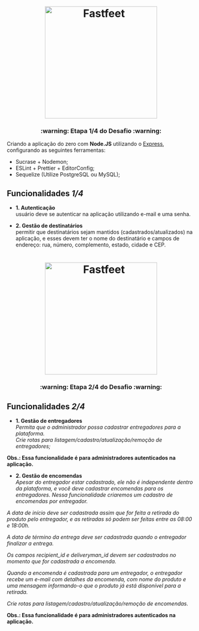 <h1 align="center">
  <img alt="Fastfeet" title="Fastfeet" src="https://raw.githubusercontent.com/Rocketseat/bootcamp-gostack-desafio-02/master/.github/logo.png" width="300px" />
</h1>

<h3 align="center">
  :warning: Etapa 1/4 do Desafio :warning:
</h3>

Criando a aplicação do zero com **Node.JS** utilizando o [Express](https://expressjs.com/), configurando as seguintes ferramentas:

- Sucrase + Nodemon;
- ESLint + Prettier + EditorConfig;
- Sequelize (Utilize PostgreSQL ou MySQL);

## **Funcionalidades** ***1/4***

- **1. Autenticação**  <br />
usuário deve se autenticar na aplicação utilizando e-mail e uma senha.

- **2. Gestão de destinatários** <br />
permitir que destinatários sejam mantidos (cadastrados/atualizados) na aplicação, e esses devem ter o nome do destinatário e campos de endereço: rua, número, complemento, estado, cidade e CEP. <br />

<h1 align="center">
  <img alt="Fastfeet" title="Fastfeet" src="https://raw.githubusercontent.com/Rocketseat/bootcamp-gostack-desafio-02/master/.github/logo.png" width="300px" />
</h1>

<h3 align="center">
  :warning: Etapa 2/4 do Desafio :warning:
</h3>


## **Funcionalidades** ***2/4***

- **1. Gestão de entregadores**  <br />
<i>Permita que o administrador possa cadastrar entregadores para a plataforma. <br/>
Crie rotas para listagem/cadastro/atualização/remoção de entregadores;</i>

**Obs.: Essa funcionalidade é para administradores autenticados na aplicação.**

- **2. Gestão de encomendas** <br />
<i>Apesar do entregador estar cadastrado, ele não é independente dentro da plataforma, e você deve cadastrar encomendas para os entregadores. Nessa funcionalidade criaremos um cadastro de encomendas por entregador.

A data de início deve ser cadastrada assim que for feita a retirada do produto pelo entregador, e as retiradas só podem ser feitas entre as 08:00 e 18:00h. 

A data de término da entrega deve ser cadastrada quando o entregador finalizar a entrega.

Os campos recipient_id e deliveryman_id devem ser cadastrados no momento que for cadastrada a encomenda.

Quando a encomenda é cadastrada para um entregador, o entregador recebe um e-mail com detalhes da encomenda, com nome do produto e uma mensagem informando-o que o produto já está disponível para a retirada.

Crie rotas para listagem/cadastro/atualização/remoção de encomendas.</i>

**Obs.: Essa funcionalidade é para administradores autenticados na aplicação.**
